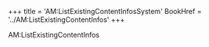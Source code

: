 +++
title = 'AM:ListExistingContentInfosSystem'
BookHref = '../AM:ListExistingContentInfos'
+++

AM:ListExistingContentInfos
